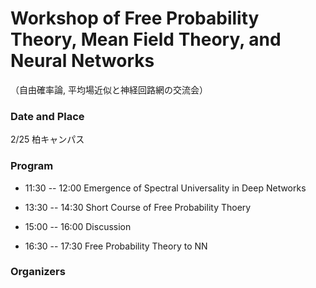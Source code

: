 
# Workshop of Free Probability Theory, Mean Field Theory, and Neural Networks

（自由確率論, 平均場近似と神経回路網の交流会）


###  Date and Place
2/25
柏キャンパス


###  Program


- 11:30 -- 12:00  Emergence of Spectral Universality in Deep Networks

- 13:30 -- 14:30  Short Course of Free Probability Thoery

- 15:00 -- 16:00  Discussion

- 16:30 -- 17:30  Free Probability Theory to NN



### Organizers

